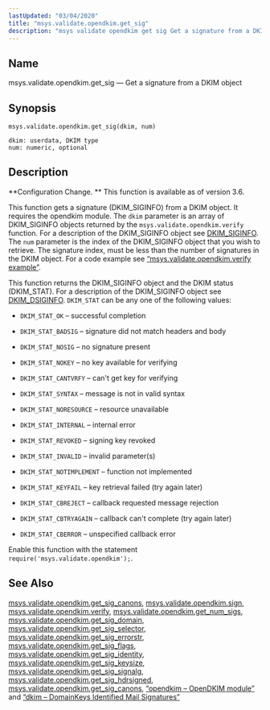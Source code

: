 ```yaml
---
lastUpdated: "03/04/2020"
title: "msys.validate.opendkim.get_sig"
description: "msys validate opendkim get sig Get a signature from a DKIM object msys validate opendkim get sig dkim num Configuration Change This function is available as of version 3 6 This function gets a signature DKIM SIGINFO from a DKIM object It requires the opendkim module The dkim parameter is..."
---
```


<a name="lua.ref.msys.validate.opendkim.get_sig"></a> 
## Name

msys.validate.opendkim.get_sig — Get a signature from a DKIM object

<a name="idp27309392"></a> 
## Synopsis

`msys.validate.opendkim.get_sig(dkim, num)`

```
dkim: userdata, DKIM type
num: numeric, optional
```
<a name="idp27312512"></a> 
## Description

**Configuration Change. ** This function is available as of version 3.6.

This function gets a signature (DKIM_SIGINFO) from a DKIM object. It requires the opendkim module. The `dkim` parameter is an array of DKIM_SIGINFO objects returned by the `msys.validate.opendkim.verify` function. For a description of the DKIM_SIGINFO object see [DKIM_SIGINFO](http://www.opendkim.org/libopendkim/dkim_siginfo.html). The `num` parameter is the index of the DKIM_SIGINFO object that you wish to retrieve. The signature index, must be less than the number of signatures in the DKIM object. For a code example see [“msys.validate.opendkim.verify example”](/momentum/3/3-reference/3-reference-lua-ref-msys-validate-opendkim-verify#lua.ref.msys.validate.opendkim.verify.example).

This function returns the DKIM_SIGINFO object and the DKIM status (DKIM_STAT). For a description of the DKIM_SIGINFO object see [DKIM_DSIGINFO](http://www.opendkim.org/libopendkim/dkim_siginfo.html). `DKIM_STAT` can be any one of the following values:

*   `DKIM_STAT_OK` – successful completion

*   `DKIM_STAT_BADSIG` – signature did not match headers and body

*   `DKIM_STAT_NOSIG` – no signature present

*   `DKIM_STAT_NOKEY` – no key available for verifying

*   `DKIM_STAT_CANTVRFY` – can't get key for verifying

*   `DKIM_STAT_SYNTAX` – message is not in valid syntax

*   `DKIM_STAT_NORESOURCE` – resource unavailable

*   `DKIM_STAT_INTERNAL` – internal error

*   `DKIM_STAT_REVOKED` – signing key revoked

*   `DKIM_STAT_INVALID` – invalid parameter(s)

*   `DKIM_STAT_NOTIMPLEMENT` – function not implemented

*   `DKIM_STAT_KEYFAIL` – key retrieval failed (try again later)

*   `DKIM_STAT_CBREJECT` – callback requested message rejection

*   `DKIM_STAT_CBTRYAGAIN` – callback can't complete (try again later)

*   `DKIM_STAT_CBERROR` – unspecified callback error

Enable this function with the statement `require('msys.validate.opendkim');`.

<a name="idp27341552"></a> 
## See Also

[msys.validate.opendkim.get_sig_canons](/momentum/3/3-reference/3-reference-lua-ref-msys-validate-opendkim-get-sig-canons), [msys.validate.opendkim.sign](/momentum/3/3-reference/3-reference-lua-ref-msys-validate-opendkim-sign), [msys.validate.opendkim.verify](/momentum/3/3-reference/3-reference-lua-ref-msys-validate-opendkim-verify), [msys.validate.opendkim.get_num_sigs](/momentum/3/3-reference/3-reference-lua-ref-msys-validate-opendkim-get-num-sigs), [msys.validate.opendkim.get_sig_domain](/momentum/3/3-reference/3-reference-lua-ref-msys-validate-opendkim-get-sig-domain), [msys.validate.opendkim.get_sig_selector](/momentum/3/3-reference/3-reference-lua-ref-msys-validate-opendkim-get-sig-selector), [msys.validate.opendkim.get_sig_errorstr](/momentum/3/3-reference/3-reference-lua-ref-msys-validate-opendkim-get-sig-errorstr), [msys.validate.opendkim.get_sig_flags](/momentum/3/3-reference/3-reference-lua-ref-msys-validate-opendkim-get-sig-flags), [msys.validate.opendkim.get_sig_identity](/momentum/3/3-reference/3-reference-lua-ref-msys-validate-opendkim-get-sig-identity), [msys.validate.opendkim.get_sig_keysize](/momentum/3/3-reference/3-reference-lua-ref-msys-validate-opendkim-get-sig-keysize), [msys.validate.opendkim.get_sig_signalg](/momentum/3/3-reference/3-reference-lua-ref-msys-validate-opendkim-get-sig-signalg), [msys.validate.opendkim.get_sig_hdrsigned](/momentum/3/3-reference/3-reference-lua-ref-msys-validate-opendkim-get-sig-hdrsigned), [msys.validate.opendkim.get_sig_canons](/momentum/3/3-reference/3-reference-lua-ref-msys-validate-opendkim-get-sig-canons), [“opendkim – OpenDKIM module”](/momentum/3/3-reference/3-reference-modules-opendkim) and [“dkim – DomainKeys Identified Mail Signatures”](/momentum/3/3-reference/modules-dkim)